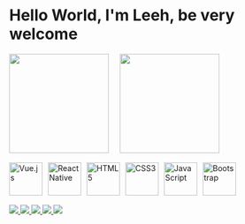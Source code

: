 <h1>Hello World, I'm Leeh, be very welcome</h1>

<!-- Bloco dos cards lado a lado -->
<div style="display: flex; gap: 20px; flex-wrap: wrap; align-items: center;">
  <img height="180em" src="https://github-readme-stats.vercel.app/api?username=leehxd&show_icons=true&theme=tokyonight&include_all_commits=true&count_private=true"/>
  <img height="180em" src="https://github-readme-stats.vercel.app/api/top-langs/?username=leehxd&layout=compact&langs_count=6&theme=tokyonight"/>
</div>

<br/>

<!-- Bloco das tecnologias -->
<div style="display: flex; gap: 10px; flex-wrap: wrap; align-items: center;">
  <img src="https://img.icons8.com/color/2x/vue-js.png" width="60" alt="Vue.js"/>
  <img src="https://upload.wikimedia.org/wikipedia/commons/thumb/a/a7/React-icon.svg/539px-React-icon.svg.png" width="60" alt="React Native"/>
  <img src="https://img.icons8.com/color/2x/html-5.png" width="60" alt="HTML5"/>
  <img src="https://img.icons8.com/color/2x/css3.png" width="60" alt="CSS3"/>
  <img src="https://static.vecteezy.com/system/resources/previews/027/127/560/non_2x/javascript-logo-javascript-icon-transparent-free-png.png" width="60" alt="JavaScript"/>
  <img src="https://img.icons8.com/color/2x/bootstrap.png" width="60" alt="Bootstrap"/>
</div>

<br/>

<!-- Bloco das redes sociais -->
<div>
  <a href="https://www.youtube.com/channel/UCbOyyAqpyiYiImgaoXAwd9A" target="_blank">
    <img src="https://img.shields.io/badge/YouTube-FF0000?style=for-the-badge&logo=youtube&logoColor=white"/>
  </a>
  <a href="https://www.instagram.com/_leehxd/" target="_blank">
    <img src="https://img.shields.io/badge/-Instagram-%23E4405F?style=for-the-badge&logo=instagram&logoColor=white"/>
  </a>
  <a href="https://www.twitch.tv/leehxd_" target="_blank">
    <img src="https://img.shields.io/badge/Twitch-9146FF?style=for-the-badge&logo=twitch&logoColor=white"/>
  </a>
  <a href="mailto:contato@leehxd.com.br" target="_blank">
    <img src="https://img.shields.io/badge/-Gmail-%23333?style=for-the-badge&logo=gmail&logoColor=white"/>
  </a>
  <a href="https://www.linkedin.com/in/leticiajm/" target="_blank">
    <img src="https://img.shields.io/badge/-LinkedIn-%230077B5?style=for-the-badge&logo=linkedin&logoColor=white"/>
  </a>
</div>
